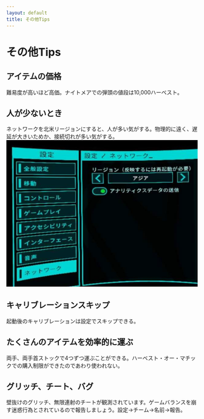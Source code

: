 ```yaml
---
layout: default
title: その他Tips
---
```

# その他Tips

## アイテムの価格
難易度が高いほど高価。ナイトメアでの弾頭の値段は10,000ハーベスト。

## 人が少ないとき
ネットワークを北米リージョンにすると、人が多い気がする。物理的に遠く、遅延が大きいためか、接続切れが多い気がする。
![ネットワーク設定](../images/set_region.jpg)

## キャリブレーションスキップ
起動後のキャリブレーションは設定でスキップできる。

## たくさんのアイテムを効率的に運ぶ
両手、両手首ストックで4つずつ運ぶことができる。ハーベスト・オー・マチックでの購入制限ができたのであわり使われない。

## グリッチ、チート、バグ
壁抜けのグリッチ、無限連射のチートが観測されています。ゲームバランスを崩す迷惑行為とされているので報告しましょう。設定→チーム→名前→報告。
